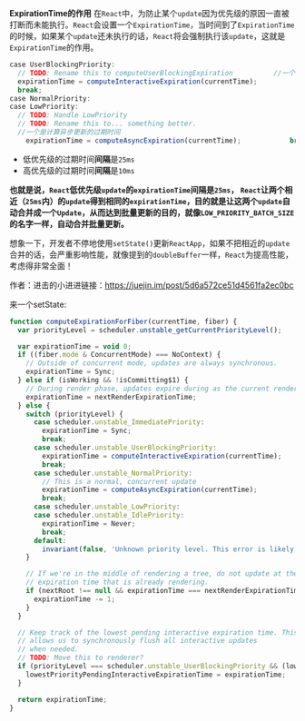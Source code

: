 **ExpirationTime的作用**
在`React`中，为防止某个`update`因为优先级的原因一直被打断而未能执行。`React`会设置一个`ExpirationTime`，当时间到了`ExpirationTime`的时候，如果某个`update`还未执行的话，`React`将会强制执行该`update`，这就是`ExpirationTime`的作用。



```js
case UserBlockingPriority:        
  // TODO: Rename this to computeUserBlockingExpiration        	 //一个是计算交互事件（如点击）的过期时间        
  expirationTime = computeInteractiveExpiration(currentTime);        
  break;      
case NormalPriority:      
case LowPriority: 
  // TODO: Handle LowPriority        
  // TODO: Rename this to... something better.        
  //一个是计算异步更新的过期时间        
	expirationTime = computeAsyncExpiration(currentTime);        	 break;
```

* 低优先级的过期时间**间隔**是`25ms`
* 高优先级的过期时间**间隔**是`10ms`

**也就是说，`React`低优先级`update`的`expirationTime`间隔是`25ms`， `React`让两个相近（`25ms`内）的`update`得到相同的`expirationTime`，目的就是让这两个`update`自动合并成一个`Update`，从而达到批量更新的目的，就像`LOW_PRIORITY_BATCH_SIZE`的名字一样，自动合并批量更新。**

想象一下，开发者不停地使用`setState()`更新`ReactApp`，如果不把相近的`update`合并的话，会严重影响性能，就像提到的`doubleBuffer`一样，`React`为提高性能，考虑得非常全面！





作者：进击的小进进链接：https://juejin.im/post/5d6a572ce51d4561fa2ec0bc





来一个setState:

```js
function computeExpirationForFiber(currentTime, fiber) {
  var priorityLevel = scheduler.unstable_getCurrentPriorityLevel();

  var expirationTime = void 0;
  if ((fiber.mode & ConcurrentMode) === NoContext) {
    // Outside of concurrent mode, updates are always synchronous.
    expirationTime = Sync;
  } else if (isWorking && !isCommitting$1) {
    // During render phase, updates expire during as the current render.
    expirationTime = nextRenderExpirationTime;
  } else {
    switch (priorityLevel) {
      case scheduler.unstable_ImmediatePriority:
        expirationTime = Sync;
        break;
      case scheduler.unstable_UserBlockingPriority:
        expirationTime = computeInteractiveExpiration(currentTime);
        break;
      case scheduler.unstable_NormalPriority:
        // This is a normal, concurrent update
        expirationTime = computeAsyncExpiration(currentTime);
        break;
      case scheduler.unstable_LowPriority:
      case scheduler.unstable_IdlePriority:
        expirationTime = Never;
        break;
      default:
        invariant(false, 'Unknown priority level. This error is likely caused by a bug in React. Please file an issue.');
    }

    // If we're in the middle of rendering a tree, do not update at the same
    // expiration time that is already rendering.
    if (nextRoot !== null && expirationTime === nextRenderExpirationTime) {
      expirationTime -= 1;
    }
  }

  // Keep track of the lowest pending interactive expiration time. This
  // allows us to synchronously flush all interactive updates
  // when needed.
  // TODO: Move this to renderer?
  if (priorityLevel === scheduler.unstable_UserBlockingPriority && (lowestPriorityPendingInteractiveExpirationTime === NoWork || expirationTime < lowestPriorityPendingInteractiveExpirationTime)) {
    lowestPriorityPendingInteractiveExpirationTime = expirationTime;
  }

  return expirationTime;
}
```

